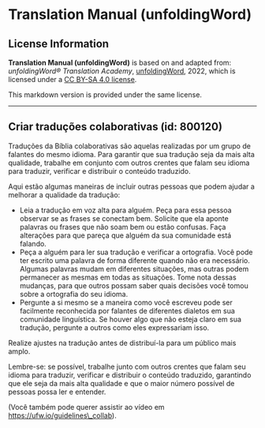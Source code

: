 # Translation Manual (unfoldingWord)

## License Information

**Translation Manual (unfoldingWord)** is based on and adapted from: _unfoldingWord® Translation Academy_, [unfoldingWord](https://unfoldingword.org/utw), 2022, which is licensed under a [CC BY-SA 4.0 license](https://creativecommons.org/licenses/by-sa/4.0/legalcode.en).

This markdown version is provided under the same license.



--------------------------------

## Criar traduções colaborativas (id: 800120)

Traduções da Bíblia colaborativas são aquelas realizadas por um grupo de falantes do mesmo idioma. Para garantir que sua tradução seja da mais alta qualidade, trabalhe em conjunto com outros crentes que falam seu idioma para traduzir, verificar e distribuir o conteúdo traduzido.

Aqui estão algumas maneiras de incluir outras pessoas que podem ajudar a melhorar a qualidade da tradução:

* Leia a tradução em voz alta para alguém. Peça para essa pessoa observar se as frases se conectam bem. Solicite que ela aponte palavras ou frases que não soam bem ou estão confusas. Faça alterações para que pareça que alguém da sua comunidade está falando.
* Peça a alguém para ler sua tradução e verificar a ortografia. Você pode ter escrito uma palavra de forma diferente quando não era necessário. Algumas palavras mudam em diferentes situações, mas outras podem permanecer as mesmas em todas as situações. Tome nota dessas mudanças, para que outros possam saber quais decisões você tomou sobre a ortografia do seu idioma.
* Pergunte a si mesmo se a maneira como você escreveu pode ser facilmente reconhecida por falantes de diferentes dialetos em sua comunidade linguística. Se houver algo que não esteja claro em sua tradução, pergunte a outros como eles expressariam isso.

Realize ajustes na tradução antes de distribuí\-la para um público mais amplo.

Lembre\-se: se possível, trabalhe junto com outros crentes que falam seu idioma para traduzir, verificar e distribuir o conteúdo traduzido, garantindo que ele seja da mais alta qualidade e que o maior número possível de pessoas possa ler e entender.

(Você também pode querer assistir ao vídeo em https://ufw.io/guidelines\_collab).


